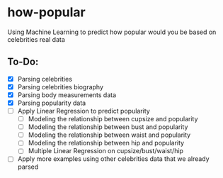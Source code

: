 # how-popular
Using Machine Learning to predict how popular would you be based on celebrities real data

## To-Do:

- [x] Parsing celebrities
- [x] Parsing celebrities biography
- [x] Parsing body measurements data
- [x] Parsing popularity data
- [ ] Apply Linear Regression to predict popularity
  - [ ] Modeling the relationship between cupsize and popularity
  - [ ] Modeling the relationship between bust and popularity
  - [ ] Modeling the relationship between waist and popularity
  - [ ] Modeling the relationship between hip and popularity
  - [ ] Multiple Linear Regression on cupsize/bust/waist/hip
- [ ] Apply more examples using other celebrities data that we already parsed
